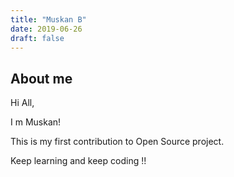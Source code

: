 ```yaml
---
title: "Muskan B"
date: 2019-06-26
draft: false
---
```


## About me
Hi All,

I m Muskan! 

This is my first contribution to Open Source project. 

Keep learning and keep coding !!